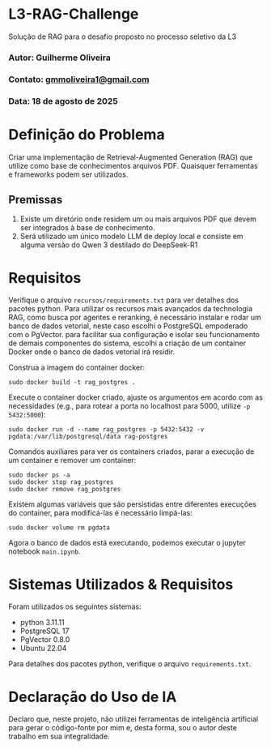 # L3-RAG-Challenge
Solução de RAG para o desafio proposto no processo seletivo da L3

### Autor: Guilherme Oliveira
### Contato: gmmoliveira1@gmail.com
### Data: 18 de agosto de 2025

# Definição do Problema

Criar uma implementação de Retrieval-Augmented Generation (RAG) que utilize como base de conhecimentos arquivos PDF. Quaisquer ferramentas e frameworks podem ser utilizados.

## Premissas

1. Existe um diretório onde residem um ou mais arquivos PDF que devem ser integrados à base de conhecimento.
2. Será utilizado um único modelo LLM de deploy local e consiste em alguma versão do Qwen 3 destilado do DeepSeek-R1

# Requisitos

Verifique o arquivo `recursos/requirements.txt` para ver detalhes dos pacotes python. Para utilizar os recursos mais avançados da technologia RAG, como busca por agentes e reranking, é necessário instalar e rodar um banco de dados vetorial, neste caso escolhi o PostgreSQL empoderado com o PgVector. para facilitar sua configuração e isolar seu funcionamento de demais componentes do sistema, escolhi a criação de um container Docker onde o banco de dados vetorial irá residir.

Construa a imagem do container docker:
```
sudo docker build -t rag_postgres .
```

Execute o container docker criado, ajuste os argumentos em acordo com as necessidades (e.g., para rotear a porta no localhost para 5000, utilize `-p 5432:5000`):
```
sudo docker run -d --name rag_postgres -p 5432:5432 -v pgdata:/var/lib/postgresql/data rag-postgres
```

Comandos auxiliares para ver os containers criados, parar a execução de um container e remover um container:
```
sudo docker ps -a
sudo docker stop rag_postgres
sudo docker remove rag_postgres
```

Existem algumas variáveis que são persistidas entre diferentes execuções do container, para modificá-las é necessário limpá-las:
```
sudo docker volume rm pgdata
```

Agora o banco de dados está executando, podemos executar o jupyter notebook `main.ipynb`.

# Sistemas Utilizados & Requisitos

Foram utilizados os seguintes sistemas:

- python 3.11.11
- PostgreSQL 17
- PgVector 0.8.0
- Ubuntu 22.04

Para detalhes dos pacotes python, verifique o arquivo `requirements.txt`.

# Declaração do Uso de IA

Declaro que, neste projeto, não utilizei ferramentas de inteligência artificial para gerar o código-fonte por mim e, desta forma, sou o autor deste trabalho em sua integralidade.